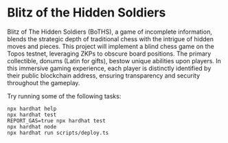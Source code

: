 # Blitz of the Hidden Soldiers

Blitz of The Hidden Soldiers (BoTHS), a game of incomplete information, blends the strategic depth of traditional chess with the intrigue of hidden moves and pieces. This project will implement a blind chess game on the Topos testnet, leveraging ZKPs to obscure board positions. The primary collectible, donums (Latin for gifts), bestow unique abilities upon players. In this immersive gaming experience, each player is distinctly identified by their public blockchain address, ensuring transparency and security throughout the gameplay.


Try running some of the following tasks:

```shell
npx hardhat help
npx hardhat test
REPORT_GAS=true npx hardhat test
npx hardhat node
npx hardhat run scripts/deploy.ts
```

